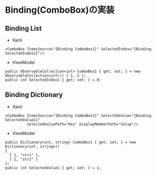 # Binding(ComboBox)の実装

## Binding List

- Xaml
```
<ComboBox ItemsSource="{Binding ComboBox1}" SelectedIndex="{Binding SelectedIndex1}"/>
```

- ViewModel
```
public ObservableCollection<int> ComboBox1 { get; set; } = new ObservableCollection<int>() { 1, 2 };
public int SelectedIndex1 { get; set; } = 0;
```

## Binding Dictionary

- Xaml
```        
<ComboBox ItemsSource="{Binding ComboBox1}" SelectedValue="{Binding SelectedValue1}"
          SelectedValuePath="Key" DisplayMemberPath="Value"/>
```

- ViewModel
```
public Dictionary<int, string> ComboBox1 { get; set; } = new Dictionary<int, string>() 
{ 
  { 1, "str1" }, 
  { 2, "str2" } 
};
public int SelectedValue1 { get; set; } = 1;
```

